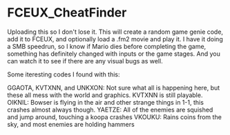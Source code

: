 # FCEUX_CheatFinder
Uploading this so I don't lose it. This will create a random game genie code, add it to FCEUX, and optionally load a .fm2 movie and play it. I have it doing a SMB speedrun, so I know if Mario dies before completing the game, something has definitely changed with inputs or the game stages. And you can watch it to see if there are any visual bugs as well.

Some iteresting codes I found with this:

GGAOTA, KVTXNN, and UNKXON: Not sure what all is happening here, but these all mess with the world and graphics. KVTXNN is still playable.
OIKNIL: Bowser is flying in the air and other strange things in 1-1, this crashes almost always though.
YAETZE: All of the enemies are squished and jump around, touching a koopa crashes
VKOUKU: Rains coins from the sky, and most enemies are holding hammers
